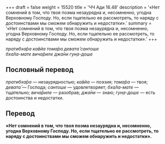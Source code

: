 +++
draft = false
weight = 15520
title = 'ЧЧ Ади 16.48'
description = '«Нет сомнений в том, что твоя поэма незаурядна и, несомненно, угодна Верховному Господу. Но, если тщательно ее рассмотреть, то наряду с достоинствами мы сможем обнаружить и недостатки».'
summary = '«Нет сомнений в том, что твоя поэма незаурядна и, несомненно, угодна Верховному Господу. Но, если тщательно ее рассмотреть, то наряду с достоинствами мы сможем обнаружить и недостатки».'
+++

_пратибха̄ра ка̄вйа тома̄ра девата̄ сантоше  
бха̄ла-мате вича̄риле джа̄ни гун̣а-доше_

## Пословный перевод

_пратибха̄ра_ — незаурядностью; _ка̄вйа_ — поэзия; _тома̄ра_ — твоя; _девата̄_ — Господа; _сантоше_ — удовлетворяет; _бха̄ла_\-_мате_ — тщательно; _вича̄риле_ — разобрав; _джа̄ни_ — знаю; _гун̣а_\-_доше_ — есть достоинства и недостатки.

## Перевод

**«Нет сомнений в том, что твоя поэма незаурядна и, несомненно, угодна Верховному Господу. Но, если тщательно ее рассмотреть, то наряду с достоинствами мы сможем обнаружить и недостатки».**
